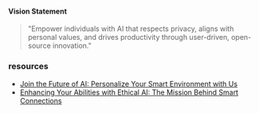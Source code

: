 #### Vision Statement
> "Empower individuals with AI that respects privacy, aligns with personal values, and drives productivity through user-driven, open-source innovation."

### resources
- [Join the Future of AI: Personalize Your Smart Environment with Us](https://www.youtube.com/watch?v=M4pobGyQAHo)
- [Enhancing Your Abilities with Ethical AI: The Mission Behind Smart Connections](https://www.youtube.com/watch?v=RtlpPTrEQ7c)